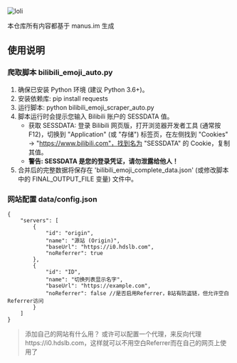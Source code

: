 ![loli](https://count.getloli.com/@Bmoji?name=Bmoji&theme=gelbooru&padding=7&offset=0&align=top&scale=1&pixelated=1&darkmode=auto)

本仓库所有内容都基于 manus.im 生成

## 使用说明

### 爬取脚本 bilibili_emoji_auto.py

1. 确保已安装 Python 环境 (建议 Python 3.6+)。
2. 安装依赖库: pip install requests
3. 运行脚本: python bilibili_emoji_scraper_auto.py
4. 脚本运行时会提示您输入 Bilibili 账户的 SESSDATA 值。
   - 获取 SESSDATA: 登录 Bilibili 网页版，打开浏览器开发者工具 (通常按 F12)，切换到 "Application" (或 "存储") 标签页，在左侧找到 "Cookies" -> "https://www.bilibili.com"，找到名为 "SESSDATA" 的 Cookie，复制其值。
   - **警告: SESSDATA 是您的登录凭证，请勿泄露给他人！**
5. 合并后的完整数据将保存在 'bilibili_emoji_complete_data.json' (或修改脚本中的 FINAL_OUTPUT_FILE 变量) 文件中。

### 网站配置 data/config.json

```
{
    "servers": [
        {
            "id": "origin",
            "name": "源站 (Origin)",
            "baseUrl": "https://i0.hdslb.com",
            "noReferrer": true
        },
        {
            "id": "ID",
            "name": "切换列表显示名字",
            "baseUrl": "https://example.com",
            "noReferrer": false //是否启用Referrer，B站有防盗链，但允许空白Referrer访问
        }
    ]
}

```

> 添加自己的网站有什么用？
> 或许可以配置一个代理，来反向代理https://i0.hdslb.com，这样就可以不用空白Referrer而在自己的网页上使用了
